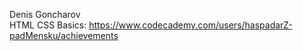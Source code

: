 Denis Goncharov<br>
HTML CSS Basics: https://www.codecademy.com/users/haspadarZ-padMensku/achievements
